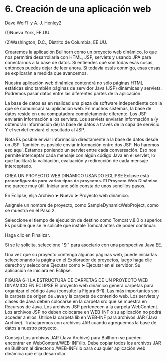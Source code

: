 # 6. Creación de una aplicación web
Dave Wolf1  y A. J. Henley2

(1)Nueva York, EE.UU.

(2)Washington, D.C., Distrito de Columbia, EE.UU.

Crearemos la aplicación Bullhorn como un proyecto web dinámico, lo que nos permitirá desarrollarla con HTML, JSP, servlets y usando JPA para conectarnos a la base de datos. Si entiendes qué son todas esas cosas, entonces puedes dejar de leer ahora. Si todavía estás conmigo, esas cosas se explicarán a medida que avancemos.

Nuestra aplicación web dinámica contendrá no sólo páginas HTML estáticas sino también páginas de servidor Java (JSP) dinámicas y servlets. Podremos pasar datos entre las diferentes partes de la aplicación.

La base de datos es en realidad una pieza de software independiente con la que se comunicará su aplicación web. En muchos sistemas, la base de datos reside en una computadora completamente diferente. Los JSP enviarán información a los servlets. Los servlets enviarán información a (y obtendrán información de) la base de datos a través de la capa de servicio. Y el servlet enviará el resultado al JSP.

Nota
Es posible enviar información directamente a la base de datos desde un JSP. También es posible enviar información entre dos JSP. No haremos eso aquí. Estamos poniendo un servlet entre cada conversación. Eso nos permite interceptar cada mensaje con algún código Java en el servlet, lo que facilitará la validación, evaluación y redirección de cada mensaje interceptado.

CREA UN PROYECTO WEB DINÁMICO USANDO ECLIPSE
Eclipse está preconfigurado para varios tipos de proyectos. El Proyecto Web Dinámico me parece muy útil. Iniciar uno sólo consta de unos sencillos pasos.

En Eclipse, elija Archivo ➤ Nuevo ➤ Proyecto web dinámico.

Asígnele un nombre de proyecto, como SampleDynamicWebProject, como se muestra en el Paso 2.

Seleccione el tiempo de ejecución de destino como Tomcat v.8.0 o superior. Es posible que se le solicite que instale Tomcat antes de poder continuar.


Haga clic en Finalizar.

Si se le solicita, seleccione "Sí" para asociarlo con una perspectiva Java EE.

Una vez que su proyecto contenga algunas páginas web, puede iniciarlas seleccionando la página en el Explorador de proyectos, luego haga clic derecho y seleccione Ejecutar como ➤ Ejecutar en el servidor. Su aplicación se iniciará en Eclipse.


FIGURA 6-1 LA ESTRUCTURA DE CARPETAS DE UN PROYECTO WEB DINÁMICO EN ECLIPSE
El proyecto web dinámico genera carpetas para organizar el código Java (consulte la Figura 6-1). Las más importantes son la carpeta de origen de Java y la carpeta de contenido web. Los servlets y clases de Java deben colocarse en la carpeta src que se muestra en Recursos de Java. Los archivos JSP pertenecen a la carpeta WebContent. Los archivos JSP no deben colocarse en WEB-INF o su aplicación no podrá acceder a ellos. Utilice la carpeta lib en WEB-INF para archivos JAR (Java Archive). Trabajaremos con archivos JAR cuando agreguemos la base de datos a nuestro proyecto.

Consejo
Los archivos JAR (Java Archive) para Bullhorn se pueden encontrar en WebContent/WEB-INF/lib. Debe copiar todos los archivos JAR en Bullhorn al directorio /WEB-INF/lib para cualquier aplicación web dinámica que elija desarrollar.
